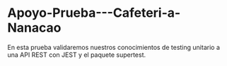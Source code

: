 # Apoyo-Prueba---Cafeteri-a-Nanacao
En esta prueba validaremos nuestros conocimientos de testing unitario a una API REST con JEST y el paquete supertest.

